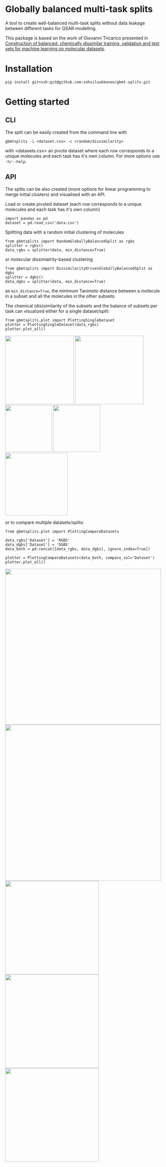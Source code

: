 # Globally balanced multi-task splits

A tool to create well-balanced multi-task splits without data leakage between different tasks for QSAR modelling.

This package is based on the work of Giovanni Tricarico presented in [Construction of balanced, chemically dissimilar training, validation and test sets for machine learning on molecular datasets](https://chemrxiv.org/engage/chemrxiv/article-details/6253d85d88636ca19c0de92d). 

# Installation

```
pip install git+ssh:git@github.com:sohviluukkonen/gbmt-splits.git
```

# Getting started

## CLI
The split can be easily created from the command line with

```
gbmtsplits -i <dataset.csv> -c <random/dissimilarity> 
```
with <datasets.csv> an pivote dataset where each row corresponds to a unique molecules and each task has it's own column. For more options use `-h/--help`.

## API

The splits can be also created (more options for linear programming to merge initial clusters) and visualised with an API. 

Load or create pivoted dataset (each row corresponds to a unique molecules and each task has it's own column)
```
import pandas as pd
dataset = pd.read_csv('data.csv')
```

Splitting data with a random initial clustering of molecules
```
from gbmtsplits import RandomGloballyBalancedSplit as rgbs
splitter = rgbs()
data_rgbs = splitter(data, min_distance=True)
```

or molecular dissimialrity-based clustering
```
from gbmtsplits import DissimilarityDrivenGloballyBalancedSplit as dgbs
splitter = dgbs()
data_dgbs = splitter(data, min_distance=True)
```
as `min_distance=True`, the minimum Tanimoto distance between a molecule in a subset and all the molecules in the other subsets.

The chemical (dis)similarity of the subsets and the balance of subsets per task can visualized either for a single dataset/split:
```
from gbmtsplits.plot import PlottingSingleDataset
plotter = PlottingSingleDataset(data_rgbs)
plotter.plot_all()
```
<p float="left">
  <img src="https://user-images.githubusercontent.com/25030163/219752130-01e16b4a-e056-4136-9b88-44a6e5e26385.png" width="220"> 
  <img src="https://user-images.githubusercontent.com/25030163/219752240-90bb5df9-e8db-4c3a-9a47-0d3e1f130acb.png" width="220"> 
  <img src="https://user-images.githubusercontent.com/25030163/220315575-f9c12fb6-0ff9-4cf7-aa93-f218be36cd97.png" width="150"> 
  <img src="https://user-images.githubusercontent.com/25030163/220315711-6ddb8470-c966-47a6-85ba-cae036f59b1f.png" width="150"> 
  <img src="https://user-images.githubusercontent.com/25030163/219752297-7b952b1e-ad4e-485f-b786-f8a6087e084c.png" width="200"> 
</p>

or to compare multiple datasets/splits:
```
from gbmtsplits.plot import PlottingCompareDatasets

data_rgbs['Dataset'] = 'RGBS'
data_dgbs['Dataset'] = 'DGBS'
data_both = pd.concat([data_rgbs, data_dgbs], ignore_index=True])

plotter = PlottingCompareDatasets(data_both, compare_col='Dataset')
plotter.plot_all()
```
<p float="left">
  <img src="https://user-images.githubusercontent.com/25030163/219757615-d64b869d-dc19-4506-a3da-b23658009677.png" width="500"> 
  <img src="https://user-images.githubusercontent.com/25030163/219757669-f298712e-8409-41bc-8722-5df3e829f1de.png" width="500"> 
  <img src="https://user-images.githubusercontent.com/25030163/219757718-51dd6b3a-b5cd-40fb-b525-427762833258.png" width="300"> 
  <img src="https://user-images.githubusercontent.com/25030163/220318196-2016ba5a-b641-414f-b11a-afff9be2edfe.png" width="300"> 
  <img src="https://user-images.githubusercontent.com/25030163/219757781-e41b68f0-f1f8-4eac-9d13-88e2b42010e4.png" width="300"> 
</p>
